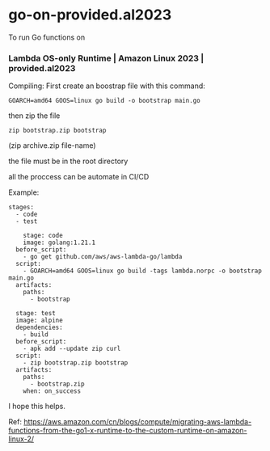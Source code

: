 # go-on-provided.al2023

To run Go functions on 
###  Lambda OS-only Runtime | Amazon Linux 2023 | provided.al2023

Compiling:
First create an boostrap file with this command:

```
GOARCH=amd64 GOOS=linux go build -o bootstrap main.go
```

then zip the file

```
zip bootstrap.zip bootstrap
```
(zip archive.zip file-name)

the file must be in the root directory

all the proccess can be automate in CI/CD

Example:
```
stages:
  - code
  - test

    stage: code
    image: golang:1.21.1
  before_script:
    - go get github.com/aws/aws-lambda-go/lambda
  script:
    - GOARCH=amd64 GOOS=linux go build -tags lambda.norpc -o bootstrap main.go
  artifacts:
    paths:
      - bootstrap

  stage: test
  image: alpine
  dependencies:
    - build  
  before_script:
    - apk add --update zip curl
  script:
    - zip bootstrap.zip bootstrap
  artifacts:
    paths:
      - bootstrap.zip
    when: on_success 
```


I hope this helps.

Ref: https://aws.amazon.com/cn/blogs/compute/migrating-aws-lambda-functions-from-the-go1-x-runtime-to-the-custom-runtime-on-amazon-linux-2/
